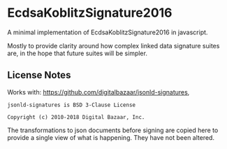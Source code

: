 # EcdsaKoblitzSignature2016

A minimal implementation of EcdsaKoblitzSignature2016 in javascript.

Mostly to provide clarity around how complex linked data signature suites are, in the hope that future suites will be simpler.


## License Notes

Works with: https://github.com/digitalbazaar/jsonld-signatures, 

```
jsonld-signatures is BSD 3-Clause License

Copyright (c) 2010-2018 Digital Bazaar, Inc.
```

The transformations to json documents before signing are copied here to provide a single view of what is happening. They have not been altered.
